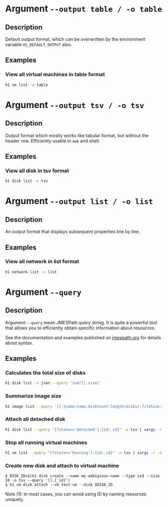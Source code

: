 # Argument ```--output table / -o table```

## Description

Default output format, which can be overwritten by the environment variable ```H1_DEFAULT_OUTPUT``` also.

## Examples

### View all virtual machines in table format

```bash
h1 vm list -o table
```

# Argument ```--output tsv / -o tsv```

## Description

Output format which mostly works like tabular format, but without the header row. Efficiently usable in ```awk``` and shell.

## Examples

### View all disk in tsv format

```bash
h1 disk list -o tsv
```

# Argument ```--output list / -o list```

## Description

An output format that displays subsequent properties line by line.

## Examples

### View all network in list format

```bash
h1 network list -o list
```

# Argument ```--query```

## Description

Argument ```--query``` mean JMESPath query string. It is quite a powerful tool that allows you to efficiently 
    obtain specific information about resources. 
    
See the documentation and examples published on [jmespath.org](https://jmespath.org) for details about syntax.
    
## Examples

### Calculates the total size of disks

```bash
h1 disk list -o json --query 'sum([].size)'
```

### Summarize image size

```bash
h1 image list --query '[].{name:name,diskCount:length(disks),fileSize:fileSize}'
```

### Attach all detached disk 

```bash
h1 disk list --query "[?state=='Detached'].{id:_id}" -o tsv | xargs -r -n 1 h1 vm disk attach --vm test-vm --disk
```

### Stop all running virtual machines

```bash
h1 vm list --query "[?state=='Running'].{id:_id}" -o tsv | xargs -r -n 1 h1 vm stop --vm
```

### Create new disk and attach to virtual machine

 ```
$ DISK_ID=$(h1 disk create --name my-ambigious-name --type ssd --size 10 -o tsv --query '[].[_id]')
$ h1 vm disk attach --vm test-vm --disk $DISK_ID
 ```

Note (1): In most cases, you can avoid using ID by naming resources uniquely.
